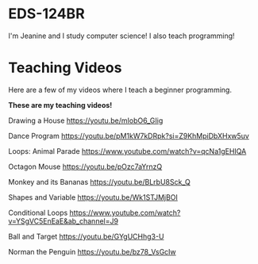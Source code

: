 # EDS-124BR
I'm Jeanine and I study computer science! I also teach programming!
# Teaching Videos
Here are a few of my videos where I teach a beginner programming.

**These are my teaching videos!**

Drawing a House
https://youtu.be/mIobO6_GIig

Dance Program
https://youtu.be/pM1kW7kDRpk?si=Z9KhMpiDbXHxw5uv

Loops: Animal Parade
https://www.youtube.com/watch?v=qcNa1gEHIQA

Octagon Mouse
https://youtu.be/pOzc7aYrnzQ

Monkey and its Bananas
https://youtu.be/BLrbU8Sck_Q

Shapes and Variable
https://youtu.be/Wk1STJMjBOI

Conditional Loops
https://www.youtube.com/watch?v=YSgVC5EnEaE&ab_channel=J9

Ball and Target
https://youtu.be/GYgUCHhg3-U

Norman the Penguin
https://youtu.be/bz78_VsGcIw
